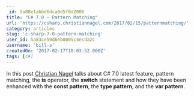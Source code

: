 ```yaml
---
_id: 5a88e1abbd6dca0d5f0d2006
title: "C# 7.0 – Pattern Matching"
url: 'https://csharp.christiannagel.com/2017/02/15/patternmatching/'
category: articles
slug: 'c-sharp-7-0-pattern-matching'
user_id: 5a83ce59d6eb0005c4ecda2c
username: 'bill-s'
createdOn: '2017-02-17T18:03:52.000Z'
tags: [c#]
---
```


In this post <a href="https://csharp.christiannagel.com/">Christian Nagel</a> talks about C# 7.0 latest feature, pattern matching, the <strong>is</strong> operator, the <strong>switch</strong> statement and how they have been enhanced with the <strong>const pattern</strong>, the <strong>type pattern</strong>, and the <strong>var pattern</strong>.
